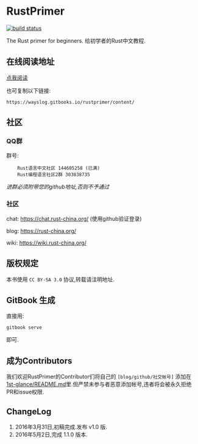 # RustPrimer

[![build status][build-badge]][build-url]

[build-badge]: https://api.travis-ci.org/rustcc/RustPrimer.svg
[build-url]: https://travis-ci.org/rustcc/RustPrimer

The Rust primer for beginners.
给初学者的Rust中文教程.

## 在线阅读地址

[点我阅读](https://wayslog.gitbooks.io/rustprimer/content/)

也可复制以下链接:

```
https://wayslog.gitbooks.io/rustprimer/content/
```

## 社区

### QQ群

群号:
```
    Rust语言中文社区 144605258 (已满)
    Rust编程语言社区2群 303838735
```

*进群必须附带您的github地址,否则不予通过*

### 社区

chat: https://chat.rust-china.org/ (使用github验证登录)

blog: https://rust-china.org/

wiki: https://wiki.rust-china.org/

## 版权规定

本书使用 `CC BY-SA 3.0` 协议,转载请注明地址.

## GitBook 生成

直接用:

```
gitbook serve
```

即可.


## 成为Contributors

我们欢迎RustPrimer的Contributor们将自己的 `[blog/github/社交帐号]` 添加在 [1st-glance/README.md](./1st-glance/README.md)里.但严禁未参与者恶意添加帐号,违者将会被永久拒绝PR和issue权限.

## ChangeLog

1. 2016年3月31日,初稿完成.发布 v1.0 版.
2. 2016年5月2日,完成 1.1.0 版本.
